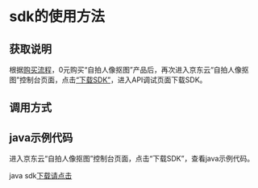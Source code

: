 # **sdk的使用方法**

## 获取说明 
根据[购买流程](../Pricing/Purchase-Process.md)，0元购买“自拍人像抠图”产品后，再次进入京东云“自拍人像抠图”控制台页面，点击[“下载SDK”](https://jdai.s3.cn-north-1.jdcloud-oss.com/aisdk/sdk/ai-java-sdk.zip)，进入API调试页面下载SDK。

## 调用方式

## java示例代码
进入京东云“自拍人像抠图”控制台页面，点击“下载SDK”，查看java示例代码。

java sdk[下载请点击](https://jdai.s3.cn-north-1.jdcloud-oss.com/aisdk/sdk/ai-java-sdk.zip)

